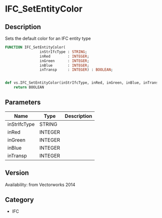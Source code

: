 # IFC_SetEntityColor

## Description
Sets the default color for an IFC entity type

```pascal
FUNCTION IFC_SetEntityColor(
				inStrIfcType : STRING;
				inRed        : INTEGER;
				inGreen      : INTEGER;
				inBlue       : INTEGER;
				inTransp     : INTEGER) : BOOLEAN;
```

```python

def vs.IFC_SetEntityColor(inStrIfcType, inRed, inGreen, inBlue, inTransp):
    return BOOLEAN
```

## Parameters
|Name|Type|Description|
|---|---|---|
|inStrIfcType|STRING||
|inRed|INTEGER||
|inGreen|INTEGER||
|inBlue|INTEGER||
|inTransp|INTEGER||

## Version
Availability: from Vectorworks 2014
## Category
* IFC

